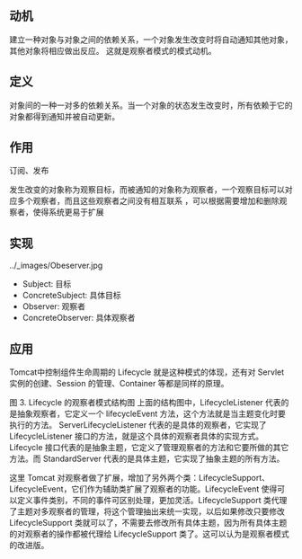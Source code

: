 ## 动机

建立一种对象与对象之间的依赖关系，一个对象发生改变时将自动通知其他对象，其他对象将相应做出反应。
这就是观察者模式的模式动机。

## 定义

对象间的一种一对多的依赖关系。当一个对象的状态发生改变时，所有依赖于它的对象都得到通知并被自动更新。

## 作用

订阅、发布

发生改变的对象称为观察目标，而被通知的对象称为观察者，一个观察目标可以对应多个观察者，而且这些观察者之间没有相互联系
，可以根据需要增加和删除观察者，使得系统更易于扩展

## 实现

../_images/Obeserver.jpg
- Subject: 目标
- ConcreteSubject: 具体目标
- Observer: 观察者
- ConcreteObserver: 具体观察者

## 应用

Tomcat中控制组件生命周期的 Lifecycle 就是这种模式的体现，还有对 Servlet 实例的创建、Session 的管理、Container 等都是同样的原理。

图 3. Lifecycle 的观察者模式结构图
上面的结构图中，LifecycleListener 代表的是抽象观察者，它定义一个 lifecycleEvent 方法，这个方法就是当主题变化时要执行的方法。 ServerLifecycleListener 代表的是具体的观察者，它实现了 LifecycleListener 接口的方法，就是这个具体的观察者具体的实现方式。Lifecycle 接口代表的是抽象主题，它定义了管理观察者的方法和它要所做的其它方法。而 StandardServer 代表的是具体主题，它实现了抽象主题的所有方法。

这里 Tomcat 对观察者做了扩展，增加了另外两个类：LifecycleSupport、LifecycleEvent，它们作为辅助类扩展了观察者的功能。LifecycleEvent 使得可以定义事件类别，不同的事件可区别处理，更加灵活。LifecycleSupport 类代理了主题对多观察者的管理，将这个管理抽出来统一实现，以后如果修改只要修改 LifecycleSupport 类就可以了，不需要去修改所有具体主题，因为所有具体主题的对观察者的操作都被代理给 LifecycleSupport 类了。这可以认为是观察者模式的改进版。